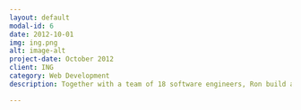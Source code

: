 ```yaml
---
layout: default
modal-id: 6
date: 2012-10-01
img: ing.png
alt: image-alt
project-date: October 2012
client: ING
category: Web Development
description: Together with a team of 18 software engineers, Ron build a new frontend application and REST-API on top of the existing Securities (Beleggen in Dutch) application. In this project, Ron was the technical team lead of one of the teams and ScrumMaster to coordinate building the application on a team of this size.

---
```

